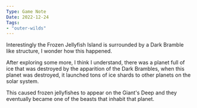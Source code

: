 ```yaml
---
Type: Game Note
Date: 2022-12-24
Tags:
- "outer-wilds"
---
```

Interestingly the Frozen Jellyfish Island is surrounded by a Dark Bramble like structure, I wonder how this happened.

After exploring some more, I think I understand, there was a planet full of ice that was destroyed by the apparition of the Dark Brambles, when this planet was destroyed, it launched tons of ice shards to other planets on the solar system.

This caused frozen jellyfishes to appear on the Giant's Deep and they eventually became one of the beasts that inhabit that planet.